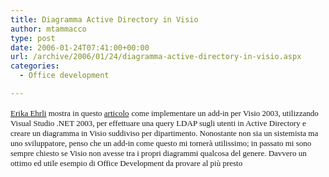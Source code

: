 ```yaml
---
title: Diagramma Active Directory in Visio
author: mtammacco
type: post
date: 2006-01-24T07:41:00+00:00
url: /archive/2006/01/24/diagramma-active-directory-in-visio.aspx
categories:
  - Office development

---
```

[<font face="Verdana" size="2">Erika Ehrli</font>][1]<font face="Verdana" size="2"> mostra in questo </font>[<font face="Verdana" size="2">articolo</font>][2] <font face="Verdana" size="2">come implementare un add-in per Visio 2003, utilizzando Visual Studio .NET 2003, per effettuare una query LDAP sugli utenti in Active Directory e creare un diagramma in Visio suddiviso per dipartimento. Nonostante non sia un sistemista ma uno sviluppatore, penso che un add-in come questo mi tornerà utilissimo; in passato mi sono sempre chiesto se Visio non avesse tra i propri diagrammi qualcosa del genere. Davvero un ottimo ed utile esempio di Office Development da provare al più presto</font>

 [1]: http://blogs.msdn.com/erikaehrli/default.aspx
 [2]: http://msdn.microsoft.com/library/default.asp?url=/library/en-us/dnofftalk/html/OfficeTalkActiveDirectoryVisioDiagrams.asp